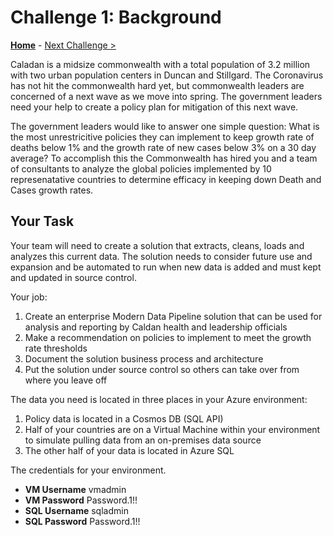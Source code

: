 # Challenge 1: Background

**[Home](../README.md)** - [Next Challenge >](./02-Provision.md)

Caladan is a midsize commonwealth with a total population of 3.2 million with two urban population centers in Duncan and Stillgard.
The Coronavirus has not hit the commonwealth hard yet, but commonwealth leaders are concerned of a next wave as we move into spring.
The government leaders need your help to create a policy plan for mitigation of this next wave.

The government leaders would like to answer one simple question:
What is the most unrestricitive policies they can implement to keep growth rate of deaths below 1% and the growth rate of new cases below 3% on a 30 day average?
To accomplish this the Commonwealth has hired you and a team of consultants to analyze the global policies implemented by 10 represenatative countries to determine efficacy in keeping down Death and Cases growth rates.

## Your Task

Your team will need to create a solution that extracts, cleans, loads and analyzes this current data.
The solution needs to consider future use and expansion and be automated to run when new data is added and must kept and updated in source control.

Your job:
1. Create an enterprise Modern Data Pipeline solution that can be used for analysis and reporting by Caldan health and leadership officials
2. Make a recommendation on policies to implement to meet the growth rate thresholds
3. Document the solution business process and architecture
4. Put the solution under source control so others can take over from where you leave off

The data you need is located in three places in your Azure environment:

1. Policy data is located in a Cosmos DB (SQL API)
2. Half of your countries are on a Virtual Machine within your environment to simulate pulling data from an on-premises data source
3. The other half of your data is located in Azure SQL

The credentials for your environment.

- **VM Username**    vmadmin
- **VM Password**   Password.1!!
- **SQL Username**   sqladmin
- **SQL Password**  Password.1!!